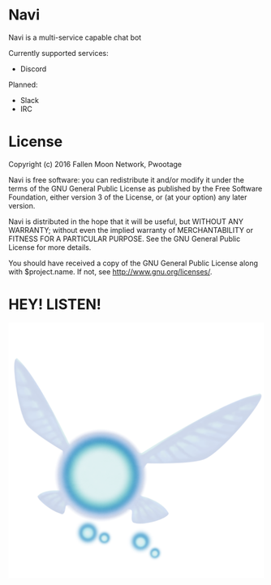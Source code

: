 # Navi

Navi is a multi-service capable chat bot

Currently supported services:

* Discord

Planned:

* Slack
* IRC

# License

Copyright (c) 2016 Fallen Moon Network, Pwootage

Navi is free software: you can redistribute it and/or modify
it under the terms of the GNU General Public License as published by
the Free Software Foundation, either version 3 of the License, or
(at your option) any later version.

Navi is distributed in the hope that it will be useful,
but WITHOUT ANY WARRANTY; without even the implied warranty of
MERCHANTABILITY or FITNESS FOR A PARTICULAR PURPOSE.  See the
GNU General Public License for more details.

You should have received a copy of the GNU General Public License
along with $project.name.  If not, see <http://www.gnu.org/licenses/>.


# HEY! LISTEN!

![HEY! LISTEN!](res/navi_512.png)